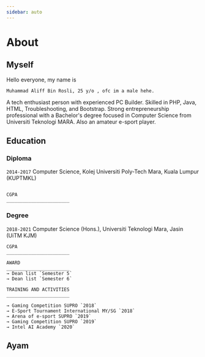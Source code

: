 ```yaml
---
sidebar: auto
---
```

# About
## Myself

Hello everyone, my name is
```
Muhammad Aliff Bin Rosli, 25 y/o , ofc im a male hehe.
```
A tech enthusiast person with experienced PC Builder. Skilled in PHP, Java, HTML, Troubleshooting, and Bootstrap. Strong entrepreneurship professional with a Bachelor's degree focused in Computer Science from Universiti Teknologi MARA. Also an amateur e-sport player. 

## Education

### Diploma

`2014-2017` Computer Science, Kolej Universiti Poly-Tech Mara, Kuala Lumpur (KUPTMKL)
```

CGPA
_______________________
```

### Degree

`2018-2021` Computer Science (Hons.), Universiti Teknologi Mara, Jasin (UiTM KJM)
```
CGPA 
_______________________
```

```
AWARD 
_______________________
→ Dean list `Semester 5`
→ Dean list `Semester 6`
```

```
TRAINING AND ACTIVITIES
_______________________

→ Gaming Competition SUPRO `2018`
→ E-Sport Tournament International MY/SG `2018`
→ Arena of e-sport SUPRO `2019`
→ Gaming Competition SUPRO `2019`
→ Intel AI Academy `2020`

```


## Ayam
